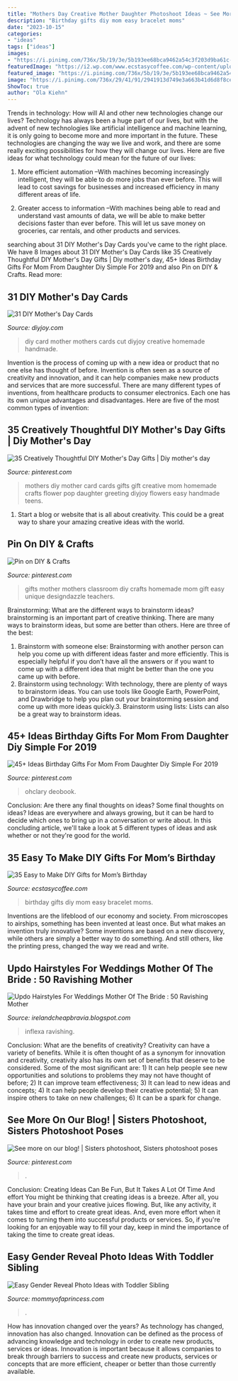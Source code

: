 ```yaml
---
title: "Mothers Day Creative Mother Daughter Photoshoot Ideas ~ See More On Our Blog!"
description: "Birthday gifts diy mom easy bracelet moms"
date: "2023-10-15"
categories:
- "ideas"
tags: ["ideas"]
images:
- "https://i.pinimg.com/736x/5b/19/3e/5b193ee68bca9462a54c3f203d9ba61c--mothers-day-diy-gifts-from-kids-aprons-for-mothers-day.jpg"
featuredImage: "https://i2.wp.com/www.ecstasycoffee.com/wp-content/uploads/2017/04/bracelet.jpg?resize=750%2C610"
featured_image: "https://i.pinimg.com/736x/5b/19/3e/5b193ee68bca9462a54c3f203d9ba61c--mothers-day-diy-gifts-from-kids-aprons-for-mothers-day.jpg"
image: "https://i.pinimg.com/736x/29/41/91/2941913d749e3a663b41d6d8f8cefe20.jpg"
ShowToc: true
author: "Ola Kiehn"
---
```



Trends in technology: How will AI and other new technologies change our lives?
Technology has always been a huge part of our lives, but with the advent of new technologies like artificial intelligence and machine learning, it is only going to become more and more important in the future. These technologies are changing the way we live and work, and there are some really exciting possibilities for how they will change our lives. Here are five ideas for what technology could mean for the future of our lives:
1. More efficient automation –With machines becoming increasingly intelligent, they will be able to do more jobs than ever before. This will lead to cost savings for businesses and increased efficiency in many different areas of life.

2. Greater access to information –With machines being able to read and understand vast amounts of data, we will be able to make better decisions faster than ever before. This will let us save money on groceries, car rentals, and other products and services.

	

		
searching about 31 DIY Mother&#039;s Day Cards you've came to the right place. We have 8 Images about 31 DIY Mother&#039;s Day Cards like 35 Creatively Thoughtful DIY Mother&#039;s Day Gifts | Diy mother&#039;s day, 45+ Ideas Birthday Gifts For Mom From Daughter Diy Simple For 2019 and also Pin on DIY &amp; Crafts. Read more:
		
    
## 31 DIY Mother&#039;s Day Cards

<img loading=lazy src="http://diyjoy.com/wp-content/uploads/2016/04/DIY-Mothers-Day-Cut-out-Card.jpg" onerror="this.onerror=null;this.src='https://tse4.mm.bing.net/th?id=OIP.9mURJu4W59STyJrzz_hIeQHaFj&amp;pid=15.1';" alt="31 DIY Mother&#039;s Day Cards">

_Source: diyjoy.com_

>diy card mother mothers cards cut diyjoy creative homemade handmade. 

	

Invention is the process of coming up with a new idea or product that no one else has thought of before. Invention is often seen as a source of creativity and innovation, and it can help companies make new products and services that are more successful. There are many different types of inventions, from healthcare products to consumer electronics. Each one has its own unique advantages and disadvantages. Here are five of the most common types of invention: 

    
## 35 Creatively Thoughtful DIY Mother&#039;s Day Gifts | Diy Mother&#039;s Day

<img loading=lazy src="https://i.pinimg.com/736x/13/47/22/134722ed2c058a84bafba0e79f0b852f--diy-mothers-day-gifts-from-daughter-crafts-mothers-day-card-ideas-for-teens.jpg" onerror="this.onerror=null;this.src='https://tse4.mm.bing.net/th?id=OIP.qZ7zTVzB-j1yOMZWtsx_kQHaPZ&amp;pid=15.1';" alt="35 Creatively Thoughtful DIY Mother&#039;s Day Gifts | Diy mother&#039;s day">

_Source: pinterest.com_

>mothers diy mother card cards gifts gift creative mom homemade crafts flower pop daughter greeting diyjoy flowers easy handmade teens. 

	

1. Start a blog or website that is all about creativity. This could be a great way to share your amazing creative ideas with the world.

    
## Pin On DIY &amp; Crafts

<img loading=lazy src="https://i.pinimg.com/736x/5b/19/3e/5b193ee68bca9462a54c3f203d9ba61c--mothers-day-diy-gifts-from-kids-aprons-for-mothers-day.jpg" onerror="this.onerror=null;this.src='https://tse4.mm.bing.net/th?id=OIP.iOFH_PeYdrmXTwDTt9viLgHaNz&amp;pid=15.1';" alt="Pin on DIY &amp; Crafts">

_Source: pinterest.com_

>gifts mother mothers classroom diy crafts homemade mom gift easy unique designdazzle teachers. 

	

Brainstorming: What are the different ways to brainstorm ideas?
brainstorming is an important part of creative thinking. There are many ways to brainstorm ideas, but some are better than others. Here are three of the best:
1. Brainstorm with someone else: Brainstorming with another person can help you come up with different ideas faster and more efficiently. This is especially helpful if you don’t have all the answers or if you want to come up with a different idea that might be better than the one you came up with before.
2. Brainstorm using technology: With technology, there are plenty of ways to brainstorm ideas. You can use tools like Google Earth, PowerPoint, and Drawbridge to help you plan out your brainstorming session and come up with more ideas quickly.3. Brainstorm using lists: Lists can also be a great way to brainstorm ideas.

    
## 45+ Ideas Birthday Gifts For Mom From Daughter Diy Simple For 2019

<img loading=lazy src="https://i.pinimg.com/originals/0d/f5/ad/0df5adef07d3be60797991d89f58fcd6.jpg" onerror="this.onerror=null;this.src='https://tse2.mm.bing.net/th?id=OIP.Muxy5EbRhcuoU8qX4QvpWgAAAA&amp;pid=15.1';" alt="45+ Ideas Birthday Gifts For Mom From Daughter Diy Simple For 2019">

_Source: pinterest.com_

>ohclary deobook. 

	

Conclusion: Are there any final thoughts on ideas?
Some final thoughts on ideas? Ideas are everywhere and always growing, but it can be hard to decide which ones to bring up in a conversation or write about. In this concluding article, we'll take a look at 5 different types of ideas and ask whether or not they're good for the world.

    
## 35 Easy To Make DIY Gifts For Mom’s Birthday

<img loading=lazy src="https://i2.wp.com/www.ecstasycoffee.com/wp-content/uploads/2017/04/bracelet.jpg?resize=750%2C610" onerror="this.onerror=null;this.src='https://tse1.mm.bing.net/th?id=OIP.oCVBHYwOtKVOMj0XcYASbQHaGB&amp;pid=15.1';" alt="35 Easy to Make DIY Gifts for Mom’s Birthday">

_Source: ecstasycoffee.com_

>birthday gifts diy mom easy bracelet moms. 

	

Inventions are the lifeblood of our economy and society. From microscopes to airships, something has been invented at least once. But what makes an invention truly innovative? Some inventions are based on a new discovery, while others are simply a better way to do something. And still others, like the printing press, changed the way we read and write.

    
## Updo Hairstyles For Weddings Mother Of The Bride : 50 Ravishing Mother

<img loading=lazy src="https://inflexa.com/wp-content/uploads/2018/05/occasion-mother-if-the-bride-half-updo-x-hair-styles-pinterest-for-half-updos-for-mother-of-the-bride.jpg" onerror="this.onerror=null;this.src='https://tse1.mm.bing.net/th?id=OIP.TvHFPIh-kgCMfDBp60f7qAHaJ4&amp;pid=15.1';" alt="Updo Hairstyles For Weddings Mother Of The Bride : 50 Ravishing Mother">

_Source: irelandcheapbravia.blogspot.com_

>inflexa ravishing. 

	

Conclusion: What are the benefits of creativity?
Creativity can have a variety of benefits. While it is often thought of as a synonym for innovation and creativity, creativity also has its own set of benefits that deserve to be considered. Some of the most significant are: 1) It can help people see new opportunities and solutions to problems they may not have thought of before; 2) It can improve team effectiveness; 3) It can lead to new ideas and concepts; 4) It can help people develop their creative potential; 5) It can inspire others to take on new challenges; 6) It can be a spark for change.

    
## See More On Our Blog! | Sisters Photoshoot, Sisters Photoshoot Poses

<img loading=lazy src="https://i.pinimg.com/736x/29/41/91/2941913d749e3a663b41d6d8f8cefe20.jpg" onerror="this.onerror=null;this.src='https://tse3.mm.bing.net/th?id=OIP.rnzAbdZKQDQOX62YDr8QJQHaHa&amp;pid=15.1';" alt="See more on our blog! | Sisters photoshoot, Sisters photoshoot poses">

_Source: pinterest.com_

>. 

	

Conclusion: Creating Ideas Can Be Fun, But It Takes A Lot Of Time And effort
You might be thinking that creating ideas is a breeze. After all, you have your brain and your creative juices flowing. But, like any activity, it takes time and effort to create great ideas. And, even more effort when it comes to turning them into successful products or services. So, if you're looking for an enjoyable way to fill your day, keep in mind the importance of taking the time to create great ideas.

    
## Easy Gender Reveal Photo Ideas With Toddler Sibling

<img loading=lazy src="https://i1.wp.com/mommyofaprincess.com/wp-content/uploads/2018/04/D43EB34F-2225-4B76-8194-4C26356CE42E.jpeg?resize=1170%2C1757&amp;ssl=1" onerror="this.onerror=null;this.src='https://tse4.mm.bing.net/th?id=OIP.IDoi1R6Af4PtP1xWFdTD1QHaLH&amp;pid=15.1';" alt="Easy Gender Reveal Photo Ideas with Toddler Sibling">

_Source: mommyofaprincess.com_

>. 

	

How has innovation changed over the years?
As technology has changed, innovation has also changed. Innovation can be defined as the process of advancing knowledge and technology in order to create new products, services or ideas. Innovation is important because it allows companies to break through barriers to success and create new products, services or concepts that are more efficient, cheaper or better than those currently available.

